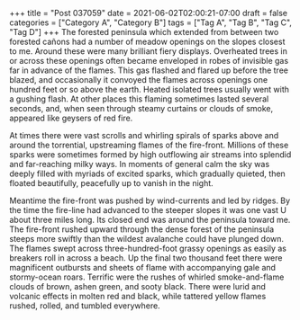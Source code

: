 +++
title = "Post 037059"
date = 2021-06-02T02:00:21-07:00
draft = false
categories = ["Category A", "Category B"]
tags = ["Tag A", "Tag B", "Tag C", "Tag D"]
+++
The forested peninsula which extended from between two forested cañons had a number of meadow openings on the slopes closest to me. Around these were many brilliant fiery displays. Overheated trees in or across these openings often became enveloped in robes of invisible gas far in advance of the flames. This gas flashed and flared up before the tree blazed, and occasionally it convoyed the flames across openings one hundred feet or so above the earth. Heated isolated trees usually went with a gushing flash. At other places this flaming sometimes lasted several seconds, and, when seen through steamy curtains or clouds of smoke, appeared like geysers of red fire.

At times there were vast scrolls and whirling spirals of sparks above and around the torrential, upstreaming flames of the fire-front. Millions of these sparks were sometimes formed by high outflowing air streams into splendid and far-reaching milky ways. In moments of general calm the sky was deeply filled with myriads of excited sparks, which gradually quieted, then floated beautifully, peacefully up to vanish in the night.

Meantime the fire-front was pushed by wind-currents and led by ridges. By the time the fire-line had advanced to the steeper slopes it was one vast U about three miles long. Its closed end was around the peninsula toward me. The fire-front rushed upward through the dense forest of the peninsula steeps more swiftly than the wildest avalanche could have plunged down. The flames swept across three-hundred-foot grassy openings as easily as breakers roll in across a beach. Up the final two thousand feet there were magnificent outbursts and sheets of flame with accompanying gale and stormy-ocean roars. Terrific were the rushes of whirled smoke-and-flame clouds of brown, ashen green, and sooty black. There were lurid and volcanic effects in molten red and black, while tattered yellow flames rushed, rolled, and tumbled everywhere.
